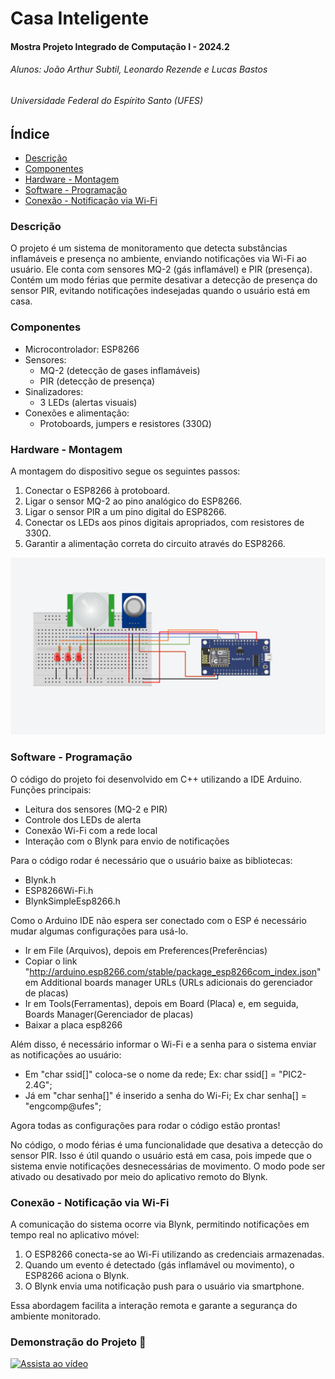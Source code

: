 ######
# Casa Inteligente
#### Mostra Projeto Integrado de Computação I - 2024.2
###### Alunos: João Arthur Subtil, Leonardo Rezende e Lucas Bastos
###### Universidade Federal do Espírito Santo (UFES)


## Índice
* [Descrição](#descrição)
* [Componentes](#componentes)
* [Hardware - Montagem](#hardware---montagem)
* [Software - Programação](#software---programação)
* [Conexão - Notificação via Wi-Fi](#conexão---notificação-via-wi-fi)







### Descrição
 O projeto é um sistema de monitoramento que detecta substâncias inflamáveis e presença no ambiente, enviando notificações via Wi-Fi ao usuário. Ele conta com sensores MQ-2 (gás inflamável) e PIR (presença). Contém um modo férias que permite desativar a detecção de presença do sensor PIR, evitando notificações indesejadas quando o usuário está em casa.

### Componentes
- Microcontrolador: ESP8266
- Sensores:
   - MQ-2 (detecção de gases inflamáveis)
   - PIR (detecção de presença)
- Sinalizadores:
   - 3 LEDs (alertas visuais)
- Conexões e alimentação:
   - Protoboards, jumpers e resistores (330Ω)
### Hardware - Montagem
 A montagem do dispositivo segue os seguintes passos:
1. Conectar o ESP8266 à protoboard.
2. Ligar o sensor MQ-2 ao pino analógico do ESP8266.
3. Ligar o sensor PIR a um pino digital do ESP8266.
4. Conectar os LEDs aos pinos digitais apropriados, com resistores de 330Ω.
5. Garantir a alimentação correta do circuito através do ESP8266.

![Montagem Casa Inteligente](https://github.com/joaosubtil27/Casa-Inteligente/blob/e343903197a8cfcee064473e2650a8ebc7bfd2d4/Esquema%20PIC.PNG)
### Software - Programação
O código do projeto foi desenvolvido em C++ utilizando a IDE Arduino. Funções principais:
- Leitura dos sensores (MQ-2 e PIR)
- Controle dos LEDs de alerta
- Conexão Wi-Fi com a rede local
- Interação com o Blynk para envio de notificações
  
Para o código rodar é necessário que o usuário baixe as bibliotecas: 
- Blynk.h
- ESP8266Wi-Fi.h
- BlynkSimpleEsp8266.h

Como o Arduino IDE não espera ser conectado com o ESP é necessário mudar algumas configurações para usá-lo.

- Ir em File (Arquivos), depois em Preferences(Preferências)
- Copiar o link "http://arduino.esp8266.com/stable/package_esp8266com_index.json" em Additional boards manager URLs (URLs adicionais do gerenciador de placas)
- Ir em Tools(Ferramentas), depois em Board (Placa) e, em seguida, Boards Manager(Gerenciador de placas)
- Baixar a placa esp8266

Além disso, é necessário informar o Wi-Fi e a senha para o sistema enviar as notificações ao usuário:
- Em "char ssid[]" coloca-se o nome da rede; Ex: char ssid[] = "PIC2-2.4G";
- Já em "char senha[]" é inserido a senha do Wi-Fi; Ex char senha[] = "engcomp@ufes";

Agora todas as configurações para rodar o código estão prontas!

No código, o modo férias é uma funcionalidade que desativa a detecção do sensor PIR. Isso é útil quando o usuário está em casa, pois impede que o sistema envie notificações desnecessárias de movimento. O modo pode ser ativado ou desativado por meio do aplicativo remoto do Blynk.
### Conexão - Notificação via Wi-Fi
A comunicação do sistema ocorre via Blynk, permitindo notificações em tempo real no aplicativo móvel:
1. O ESP8266 conecta-se ao Wi-Fi utilizando as credenciais armazenadas.
2. Quando um evento é detectado (gás inflamável ou movimento), o ESP8266 aciona o Blynk.
3. O Blynk envia uma notificação push para o usuário via smartphone.

Essa abordagem facilita a interação remota e garante a segurança do ambiente monitorado.
### Demonstração do Projeto 🎥
[![Assista ao vídeo](https://img.youtube.com/vi/3e1H5Q1ze2E/maxresdefault.jpg)](https://youtu.be/3e1H5Q1ze2E)
